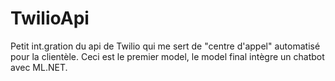 # TwilioApi
Petit int.gration du api de Twilio qui me sert de "centre d'appel" automatisé pour la clientèle.
Ceci est le premier model, le model final intègre un chatbot avec ML.NET.
